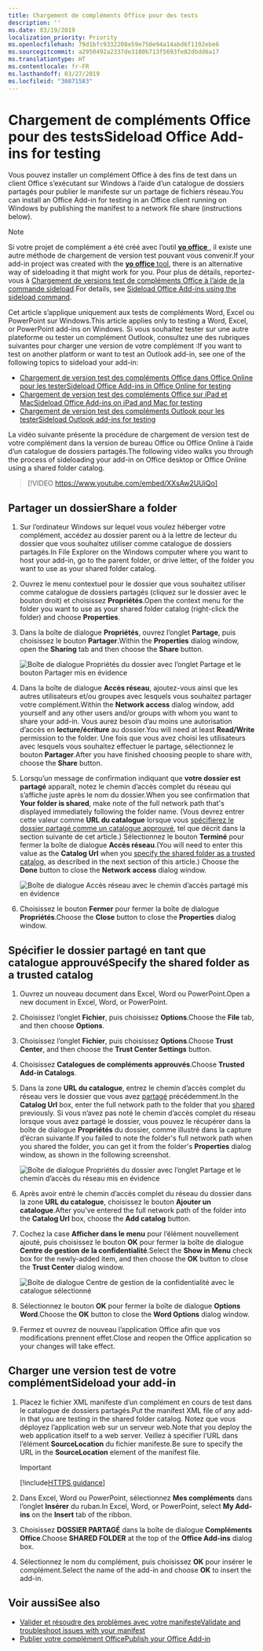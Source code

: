 ```yaml
---
title: Chargement de compléments Office pour des tests
description: ''
ms.date: 03/19/2019
localization_priority: Priority
ms.openlocfilehash: 79d1bfc9332208e59e750e94a14abd6f1192ebe6
ms.sourcegitcommit: a2950492a2337de3180b713f5693fe82dbdd6a17
ms.translationtype: HT
ms.contentlocale: fr-FR
ms.lasthandoff: 03/27/2019
ms.locfileid: "30871583"
---
```

# <a name="sideload-office-add-ins-for-testing"></a><span data-ttu-id="6e8a7-102">Chargement de compléments Office pour des tests</span><span class="sxs-lookup"><span data-stu-id="6e8a7-102">Sideload Office Add-ins for testing</span></span>

<span data-ttu-id="6e8a7-103">Vous pouvez installer un complément Office à des fins de test dans un client Office s’exécutant sur Windows à l’aide d’un catalogue de dossiers partagés pour publier le manifeste sur un partage de fichiers réseau.</span><span class="sxs-lookup"><span data-stu-id="6e8a7-103">You can install an Office Add-in for testing in an Office client running on Windows by publishing the manifest to a network file share (instructions below).</span></span>

> [!NOTE]
> <span data-ttu-id="6e8a7-104">Si votre projet de complément a été créé avec l’outil [**yo office** ](https://github.com/OfficeDev/generator-office), il existe une autre méthode de chargement de version test pouvant vous convenir.</span><span class="sxs-lookup"><span data-stu-id="6e8a7-104">If your add-in project was created with the [**yo office** tool](https://github.com/OfficeDev/generator-office), there is an alternative way of sideloading it that might work for you.</span></span> <span data-ttu-id="6e8a7-105">Pour plus de détails, reportez-vous à [Chargement de versions test de compléments Office à l’aide de la commande sideload](sideload-office-addin-using-sideload-command.md).</span><span class="sxs-lookup"><span data-stu-id="6e8a7-105">For details, see [Sideload Office Add-ins using the sideload command](sideload-office-addin-using-sideload-command.md).</span></span>

<span data-ttu-id="6e8a7-106">Cet article s’applique uniquement aux tests de compléments Word, Excel ou PowerPoint sur Windows.</span><span class="sxs-lookup"><span data-stu-id="6e8a7-106">This article applies only to testing a Word, Excel, or PowerPoint add-ins on Windows.</span></span> <span data-ttu-id="6e8a7-107">Si vous souhaitez tester sur une autre plateforme ou tester un complément Outlook, consultez une des rubriques suivantes pour charger une version de votre complément :</span><span class="sxs-lookup"><span data-stu-id="6e8a7-107">If you want to test on another platform or want to test an Outlook add-in, see one of the following topics to sideload your add-in:</span></span>

- [<span data-ttu-id="6e8a7-108">Chargement de version test des compléments Office dans Office Online pour les tester</span><span class="sxs-lookup"><span data-stu-id="6e8a7-108">Sideload Office Add-ins in Office Online for testing</span></span>](sideload-office-add-ins-for-testing.md)
- [<span data-ttu-id="6e8a7-109">Chargement de version test des compléments Office sur iPad et Mac</span><span class="sxs-lookup"><span data-stu-id="6e8a7-109">Sideload Office Add-ins on iPad and Mac for testing</span></span>](sideload-an-office-add-in-on-ipad-and-mac.md)
- [<span data-ttu-id="6e8a7-110">Chargement de version test des compléments Outlook pour les tester</span><span class="sxs-lookup"><span data-stu-id="6e8a7-110">Sideload Outlook add-ins for testing</span></span>](/outlook/add-ins/sideload-outlook-add-ins-for-testing)


<span data-ttu-id="6e8a7-111">La vidéo suivante présente la procédure de chargement de version test de votre complément dans la version de bureau Office ou Office Online à l’aide d’un catalogue de dossiers partagés.</span><span class="sxs-lookup"><span data-stu-id="6e8a7-111">The following video walks you through the process of sideloading your add-in on Office desktop or Office Online using a shared folder catalog.</span></span>  


> [!VIDEO https://www.youtube.com/embed/XXsAw2UUiQo]


## <a name="share-a-folder"></a><span data-ttu-id="6e8a7-112">Partager un dossier</span><span class="sxs-lookup"><span data-stu-id="6e8a7-112">Share a folder</span></span>

1. <span data-ttu-id="6e8a7-113">Sur l’ordinateur Windows sur lequel vous voulez héberger votre complément, accédez au dossier parent ou à la lettre de lecteur du dossier que vous souhaitez utiliser comme catalogue de dossiers partagés.</span><span class="sxs-lookup"><span data-stu-id="6e8a7-113">In File Explorer on the Windows computer where you want to host your add-in, go to the parent folder, or drive letter, of the folder you want to use as your shared folder catalog.</span></span>

2. <span data-ttu-id="6e8a7-114">Ouvrez le menu contextuel pour le dossier que vous souhaitez utiliser comme catalogue de dossiers partagés (cliquez sur le dossier avec le bouton droit) et choisissez **Propriétés**.</span><span class="sxs-lookup"><span data-stu-id="6e8a7-114">Open the context menu for the folder you want to use as your shared folder catalog (right-click the folder) and choose **Properties**.</span></span>

3. <span data-ttu-id="6e8a7-115">Dans la boîte de dialogue **Propriétés**, ouvrez l’onglet **Partage**, puis choisissez le bouton **Partager**.</span><span class="sxs-lookup"><span data-stu-id="6e8a7-115">Within the **Properties** dialog window, open the **Sharing** tab and then choose the **Share** button.</span></span>

    ![Boîte de dialogue Propriétés du dossier avec l’onglet Partage et le bouton Partager mis en évidence](../images/sideload-windows-properties-dialog.png)

4. <span data-ttu-id="6e8a7-117">Dans la boîte de dialogue **Accès réseau**, ajoutez-vous ainsi que les autres utilisateurs et/ou groupes avec lesquels vous souhaitez partager votre complément.</span><span class="sxs-lookup"><span data-stu-id="6e8a7-117">Within the **Network access** dialog window, add yourself and any other users and/or groups with whom you want to share your add-in.</span></span> <span data-ttu-id="6e8a7-118">Vous aurez besoin d’au moins une autorisation d’accès en **lecture/écriture** au dossier.</span><span class="sxs-lookup"><span data-stu-id="6e8a7-118">You will need at least **Read/Write** permission to the folder.</span></span> <span data-ttu-id="6e8a7-119">Une fois que vous avez choisi les utilisateurs avec lesquels vous souhaitez effectuer le partage, sélectionnez le bouton **Partager**.</span><span class="sxs-lookup"><span data-stu-id="6e8a7-119">After you have finished choosing people to share with, choose the **Share** button.</span></span>

5. <span data-ttu-id="6e8a7-120">Lorsqu’un message de confirmation indiquant que **votre dossier est partagé** apparaît, notez le chemin d’accès complet du réseau qui s’affiche juste après le nom du dossier.</span><span class="sxs-lookup"><span data-stu-id="6e8a7-120">When you see confirmation that **Your folder is shared**, make note of the full network path that's displayed immediately following the folder name.</span></span> <span data-ttu-id="6e8a7-121">(Vous devrez entrer cette valeur comme **URL du catalogue** lorsque vous [spécifierez le dossier partagé comme un catalogue approuvé](#specify-the-shared-folder-as-a-trusted-catalog), tel que décrit dans la section suivante de cet article.) Sélectionnez le bouton **Terminé** pour fermer la boîte de dialogue **Accès réseau**.</span><span class="sxs-lookup"><span data-stu-id="6e8a7-121">(You will need to enter this value as the **Catalog Url** when you [specify the shared folder as a trusted catalog](#specify-the-shared-folder-as-a-trusted-catalog), as described in the next section of this article.) Choose the **Done** button to close the **Network access** dialog window.</span></span>

   ![Boîte de dialogue Accès réseau avec le chemin d’accès partagé mis en évidence](../images/sideload-windows-network-access-dialog.png)

6. <span data-ttu-id="6e8a7-123">Choisissez le bouton **Fermer** pour fermer la boîte de dialogue **Propriétés**.</span><span class="sxs-lookup"><span data-stu-id="6e8a7-123">Choose the **Close** button to close the **Properties** dialog window.</span></span>

## <a name="specify-the-shared-folder-as-a-trusted-catalog"></a><span data-ttu-id="6e8a7-124">Spécifier le dossier partagé en tant que catalogue approuvé</span><span class="sxs-lookup"><span data-stu-id="6e8a7-124">Specify the shared folder as a trusted catalog</span></span>
      
1. <span data-ttu-id="6e8a7-125">Ouvrez un nouveau document dans Excel, Word ou PowerPoint.</span><span class="sxs-lookup"><span data-stu-id="6e8a7-125">Open a new document in Excel, Word, or PowerPoint.</span></span>
    
2. <span data-ttu-id="6e8a7-126">Choisissez l’onglet **Fichier**, puis choisissez **Options**.</span><span class="sxs-lookup"><span data-stu-id="6e8a7-126">Choose the **File** tab, and then choose **Options**.</span></span>
    
3. <span data-ttu-id="6e8a7-127">Choisissez l’onglet **Fichier**, puis choisissez **Options**.</span><span class="sxs-lookup"><span data-stu-id="6e8a7-127">Choose **Trust Center**, and then choose the **Trust Center Settings** button.</span></span>
    
4. <span data-ttu-id="6e8a7-128">Choisissez **Catalogues de compléments approuvés**.</span><span class="sxs-lookup"><span data-stu-id="6e8a7-128">Choose **Trusted Add-in Catalogs**.</span></span>
    
5. <span data-ttu-id="6e8a7-129">Dans la zone **URL du catalogue**, entrez le chemin d’accès complet du réseau vers le dossier que vous avez [partagé](#share-a-folder) précédemment.</span><span class="sxs-lookup"><span data-stu-id="6e8a7-129">In the **Catalog Url** box, enter the full network path to the folder that you [shared](#share-a-folder) previously.</span></span> <span data-ttu-id="6e8a7-130">Si vous n’avez pas noté le chemin d’accès complet du réseau lorsque vous avez partagé le dossier, vous pouvez le récupérer dans la boîte de dialogue **Propriétés** du dossier, comme illustré dans la capture d’écran suivante.</span><span class="sxs-lookup"><span data-stu-id="6e8a7-130">If you failed to note the folder's full network path when you shared the folder, you can get it from the folder's **Properties** dialog window, as shown in the following screenshot.</span></span> 

    ![Boîte de dialogue Propriétés du dossier avec l’onglet Partage et le chemin d’accès du réseau mis en évidence](../images/sideload-windows-properties-dialog-2.png)
    
6. <span data-ttu-id="6e8a7-132">Après avoir entré le chemin d’accès complet du réseau du dossier dans la zone **URL du catalogue**, choisissez le bouton **Ajouter un catalogue**.</span><span class="sxs-lookup"><span data-stu-id="6e8a7-132">After you've entered the full network path of the folder into the **Catalog Url** box, choose the **Add catalog** button.</span></span>

7. <span data-ttu-id="6e8a7-133">Cochez la case **Afficher dans le menu** pour l’élément nouvellement ajouté, puis choisissez le bouton **OK** pour fermer la boîte de dialogue **Centre de gestion de la confidentialité**.</span><span class="sxs-lookup"><span data-stu-id="6e8a7-133">Select the **Show in Menu** check box for the newly-added item, and then choose the **OK** button to close the **Trust Center** dialog window.</span></span> 

    ![Boîte de dialogue Centre de gestion de la confidentialité avec le catalogue sélectionné](../images/sideload-windows-trust-center-dialog.png)

8. <span data-ttu-id="6e8a7-135">Sélectionnez le bouton **OK** pour fermer la boîte de dialogue **Options Word**.</span><span class="sxs-lookup"><span data-stu-id="6e8a7-135">Choose the **OK** button to close the **Word Options** dialog window.</span></span>

9. <span data-ttu-id="6e8a7-136">Fermez et ouvrez de nouveau l’application Office afin que vos modifications prennent effet.</span><span class="sxs-lookup"><span data-stu-id="6e8a7-136">Close and reopen the Office application so your changes will take effect.</span></span>
    

## <a name="sideload-your-add-in"></a><span data-ttu-id="6e8a7-137">Charger une version test de votre complément</span><span class="sxs-lookup"><span data-stu-id="6e8a7-137">Sideload your add-in</span></span>


1. <span data-ttu-id="6e8a7-138">Placez le fichier XML manifeste d’un complément en cours de test dans le catalogue de dossiers partagés.</span><span class="sxs-lookup"><span data-stu-id="6e8a7-138">Put the manifest XML file of any add-in that you are testing in the shared folder catalog.</span></span> <span data-ttu-id="6e8a7-139">Notez que vous déployez l’application web sur un serveur web.</span><span class="sxs-lookup"><span data-stu-id="6e8a7-139">Note that you deploy the web application itself to a web server.</span></span> <span data-ttu-id="6e8a7-140">Veillez à spécifier l’URL dans l’élément **SourceLocation** du fichier manifeste.</span><span class="sxs-lookup"><span data-stu-id="6e8a7-140">Be sure to specify the URL in the **SourceLocation** element of the manifest file.</span></span>

    > [!IMPORTANT]
    > [!include[HTTPS guidance](../includes/https-guidance.md)]

2. <span data-ttu-id="6e8a7-141">Dans Excel, Word ou PowerPoint, sélectionnez **Mes compléments** dans l’onglet **Insérer** du ruban.</span><span class="sxs-lookup"><span data-stu-id="6e8a7-141">In Excel, Word, or PowerPoint, select **My Add-ins** on the **Insert** tab of the ribbon.</span></span>

3. <span data-ttu-id="6e8a7-142">Choisissez **DOSSIER PARTAGÉ** dans la boîte de dialogue **Compléments Office**.</span><span class="sxs-lookup"><span data-stu-id="6e8a7-142">Choose **SHARED FOLDER** at the top of the **Office Add-ins** dialog box.</span></span>

4. <span data-ttu-id="6e8a7-143">Sélectionnez le nom du complément, puis choisissez **OK** pour insérer le complément.</span><span class="sxs-lookup"><span data-stu-id="6e8a7-143">Select the name of the add-in and choose **OK** to insert the add-in.</span></span>


## <a name="see-also"></a><span data-ttu-id="6e8a7-144">Voir aussi</span><span class="sxs-lookup"><span data-stu-id="6e8a7-144">See also</span></span>

- [<span data-ttu-id="6e8a7-145">Valider et résoudre des problèmes avec votre manifeste</span><span class="sxs-lookup"><span data-stu-id="6e8a7-145">Validate and troubleshoot issues with your manifest</span></span>](troubleshoot-manifest.md)
- [<span data-ttu-id="6e8a7-146">Publier votre complément Office</span><span class="sxs-lookup"><span data-stu-id="6e8a7-146">Publish your Office Add-in</span></span>](../publish/publish.md)
    
